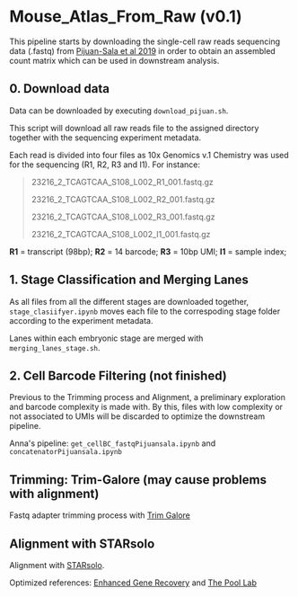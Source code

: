 # Mouse_Atlas_From_Raw (v0.1)
This pipeline starts by downloading the single-cell raw reads sequencing data (.fastq) from [Pijuan-Sala et al 2019](https://www.nature.com/articles/s41586-019-0933-9) in order to obtain an assembled count matrix which can be used in downstream analysis.

## 0. Download data
Data can be downloaded by executing `download_pijuan.sh`.

This script will download all raw reads file to the assigned directory together with the sequencing experiment metadata.

Each read is divided into four files as 10x Genomics v.1 Chemistry was used for the sequencing (R1, R2, R3 and I1). For instance:

> 23216_2_TCAGTCAA_S108_L002_R1_001.fastq.gz
> 
> 23216_2_TCAGTCAA_S108_L002_R2_001.fastq.gz
> 
> 23216_2_TCAGTCAA_S108_L002_R3_001.fastq.gz
> 
> 23216_2_TCAGTCAA_S108_L002_I1_001.fastq.gz

**R1** = transcript (98bp); 
**R2** = 14 barcode; 
**R3** = 10bp UMI;
**I1** = sample index; 

## 1. Stage Classification and Merging Lanes
As all files from all the different stages are downloaded together, `stage_clasiifyer.ipynb` moves each file to the correspoding stage folder according to the experiment metadata.

Lanes within each embryonic stage are merged with `merging_lanes_stage.sh`.

## 2. Cell Barcode Filtering (not finished)
Previous to the Trimming process and Alignment, a preliminary exploration and barcode complexity is made with. By this, files with low complexity or not associated to UMIs will be discarded to optimize the downstream pipeline.

Anna's pipeline: `get_cellBC_fastqPijuansala.ipynb` and `concatenatorPijuansala.ipynb`

## Trimming: Trim-Galore (may cause problems with alignment)
Fastq adapter trimming process with [Trim Galore](https://github.com/FelixKrueger/TrimGalore)

## Alignment with STARsolo

Alignment with [STARsolo](https://github.com/alexdobin/STAR/blob/master/docs/STARsolo.md).

Optimized references: [Enhanced Gene Recovery](https://www.biorxiv.org/content/10.1101/2022.04.26.489449v1.full) and [The Pool Lab](https://www.thepoollab.org/resources)

